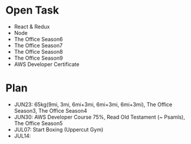 # Open Task
* React & Redux
* Node
* The Office Season6
* The Office Season7
* The Office Season8
* The Office Season9
* AWS Developer Certificate

# Plan
* JUN23: 65kg(9mi, 3mi, 6mi+3mi, 6mi+3mi, 6mi+3mi), The Office Season3, The Office Season4
* JUN30: AWS Developer Course 75%, Read Old Testament (~ Psamls), The Office Season5
* JUL07: Start Boxing (Uppercut Gym)
* JUL14: 
